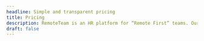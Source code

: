 ```yaml
---
headline: Simple and transparent pricing
title: Pricing
description: RemoteTeam is an HR platform for “Remote First” teams. Our fully-integrated platform automates payroll, payments, time-offs and HR tasks. Try now for free!
draft: false
---
```



